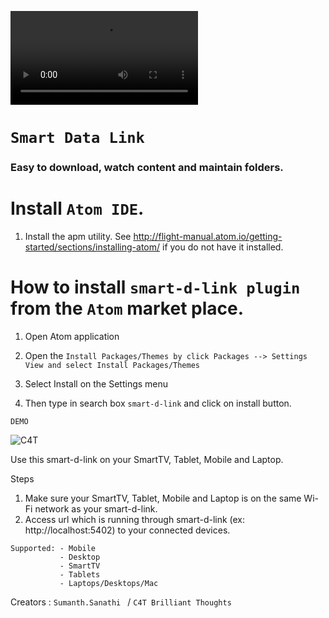 
![C4T](/doc/Smart-D-Link.mp4 "C4TBT/Sumanth")

# `Smart Data Link`

### Easy to download, watch content and maintain folders.



# Install ``Atom IDE``.
1. Install the apm utility. See http://flight-manual.atom.io/getting-started/sections/installing-atom/ if you do not have it installed.
   

# How to install ``smart-d-link plugin`` from the ``Atom`` market place.

  1. Open Atom application

  2. Open the ``Install Packages/Themes by click Packages --> Settings View and select Install Packages/Themes``

  3. Select Install on the Settings menu
  
  4. Then type in search box ``smart-d-link`` and click on install button.

```
DEMO
```

![C4T](/imgs/smart.gif "C4TBT/Sumanth")

Use this smart-d-link on your SmartTV, Tablet, Mobile and Laptop.

Steps
1. Make sure your SmartTV, Tablet, Mobile and Laptop is on the same Wi-Fi network as your smart-d-link.
2. Access url which is running through smart-d-link (ex: http://localhost:5402) to your connected devices.

```
Supported: - Mobile
           - Desktop
           - SmartTV
           - Tablets
           - Laptops/Desktops/Mac
```
Creators : 
``Sumanth.Sanathi ``  /  ``C4T Brilliant Thoughts``







